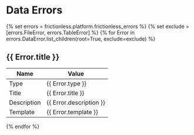 # Data Errors

{% set errors = frictionless.platform.frictionless_errors %}
{% set exclude = [errors.FileError, errors.TableError] %}
{% for Error in errors.DataError.list_children(root=True, exclude=exclude) %}
## {{ Error.title }}

| Name        | Value                      |
| ----------- | -------------------------- |
| Type        | {{ Error.type }}           |
| Title       | {{ Error.title }}          |
| Description | {{ Error.description }}    |
| Template    | {{ Error.template }}       |
{% endfor %}
